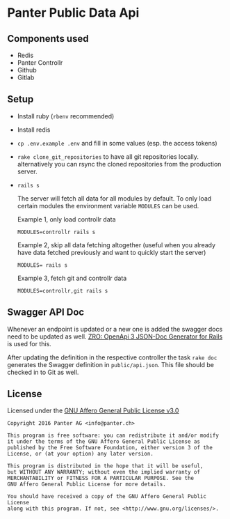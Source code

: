 # Panter Public Data Api

## Components used

* Redis
* Panter Controllr
* Github
* Gitlab

## Setup

* Install ruby (`rbenv` recommended)
* Install redis
* `cp .env.example .env` and fill in some values (esp. the access tokens)
* `rake clone_git_repositories` to have all git repositories locally.
  alternatively you can rsync the cloned repositories from the production
  server.
* `rails s`

  The server will fetch all data for all modules by default. To only load
  certain modules the environment variable `MODULES` can be used.

  Example 1, only load controllr data

  `MODULES=controllr rails s`

  Example 2, skip all data fetching altogether (useful when you already have
  data fetched previously and want to quickly start the server)

  `MODULES= rails s`

  Example 3, fetch git and controllr data

  `MODULES=controllr,git rails s`

## Swagger API Doc

Whenever an endpoint is updated or a new one is added the swagger docs need to
be updated as well. [ZRO: OpenApi 3 JSON-Doc Generator for
Rails](https://github.com/zhandao/zero-rails_openapi) is used for this.

After updating the definition in the respective controller the task `rake doc`
generates the Swagger definition in `public/api.json`. This file should be
checked in to Git as well.

## License

Licensed under the [GNU Affero General Public License v3.0](LICENSE)

    Copyright 2016 Panter AG <info@panter.ch>

    This program is free software: you can redistribute it and/or modify
    it under the terms of the GNU Affero General Public License as
    published by the Free Software Foundation, either version 3 of the
    License, or (at your option) any later version.

    This program is distributed in the hope that it will be useful,
    but WITHOUT ANY WARRANTY; without even the implied warranty of
    MERCHANTABILITY or FITNESS FOR A PARTICULAR PURPOSE. See the
    GNU Affero General Public License for more details.

    You should have received a copy of the GNU Affero General Public License
    along with this program. If not, see <http://www.gnu.org/licenses/>.
